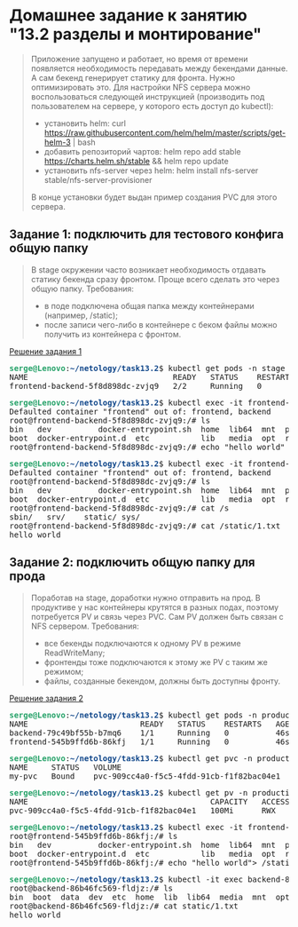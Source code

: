 # Домашнее задание к занятию "13.2 разделы и монтирование"
> Приложение запущено и работает, но время от времени появляется необходимость передавать между бекендами данные. А сам бекенд генерирует статику для фронта. Нужно оптимизировать это.
> Для настройки NFS сервера можно воспользоваться следующей инструкцией (производить под пользователем на сервере, у которого есть доступ до kubectl):
> * установить helm: curl https://raw.githubusercontent.com/helm/helm/master/scripts/get-helm-3 | bash
> * добавить репозиторий чартов: helm repo add stable https://charts.helm.sh/stable && helm repo update
> * установить nfs-server через helm: helm install nfs-server stable/nfs-server-provisioner
>
> В конце установки будет выдан пример создания PVC для этого сервера.

## Задание 1: подключить для тестового конфига общую папку
> В stage окружении часто возникает необходимость отдавать статику бекенда сразу фронтом. Проще всего сделать это через общую папку. Требования:
> * в поде подключена общая папка между контейнерами (например, /static);
> * после записи чего-либо в контейнере с беком файлы можно получить из контейнера с фронтом.

[Решение задания 1](http://https://github.com/Perovss/netology/tree/master/task13.2/1)

<pre><font color="#26A269"><b>serge@Lenovo</b></font>:<font color="#12488B"><b>~/netology/task13.2</b></font>$ kubectl get pods -n stage
NAME                               READY   STATUS    RESTARTS   AGE
frontend-backend-5f8d898dc-zvjq9   2/2     Running   0          49s
</pre>

<pre><font color="#26A269"><b>serge@Lenovo</b></font>:<font color="#12488B"><b>~/netology/task13.2</b></font>$ kubectl exec -it frontend-backend-5f8d898dc-zvjq9 frontend -n stage -- bash
Defaulted container &quot;frontend&quot; out of: frontend, backend
root@frontend-backend-5f8d898dc-zvjq9:/# ls
bin   dev		   docker-entrypoint.sh  home  lib64  mnt  proc  run   srv     sys  usr
boot  docker-entrypoint.d  etc			 lib   media  opt  root  sbin  <font color="red">static</font> tmp  var
root@frontend-backend-5f8d898dc-zvjq9:/# echo &quot;hello world&quot; &gt; static/1.txt </pre>

<pre><font color="#26A269"><b>serge@Lenovo</b></font>:<font color="#12488B"><b>~/netology/task13.2</b></font>$ kubectl exec -it frontend-backend-5f8d898dc-zvjq9 backend -n stage -- bash
Defaulted container &quot;frontend&quot; out of: frontend, backend
root@frontend-backend-5f8d898dc-zvjq9:/# ls
bin   dev		   docker-entrypoint.sh  home  lib64  mnt  proc  run   srv     sys  usr
boot  docker-entrypoint.d  etc			 lib   media  opt  root  sbin <font color="red">static</font>  tmp  var
root@frontend-backend-5f8d898dc-zvjq9:/# cat /s
sbin/   srv/    static/ sys/
root@frontend-backend-5f8d898dc-zvjq9:/# cat /static/1.txt
hello world
</pre>

## Задание 2: подключить общую папку для прода
> Поработав на stage, доработки нужно отправить на прод. В продуктиве у нас контейнеры крутятся в разных подах, поэтому потребуется PV и связь через PVC. Сам PV должен быть связан с NFS сервером. Требования:
> * все бекенды подключаются к одному PV в режиме ReadWriteMany;
> * фронтенды тоже подключаются к этому же PV с таким же режимом;
> * файлы, созданные бекендом, должны быть доступны фронту.

[Решение задания 2](http://https://github.com/Perovss/netology/tree/master/task13.2/2)

<pre><font color="#26A269"><b>serge@Lenovo</b></font>:<font color="#12488B"><b>~/netology/task13.2</b></font>$ kubectl get pods -n production
NAME                        READY   STATUS    RESTARTS   AGE
backend-79c49bf55b-b7mq6    1/1     Running   0          46s
frontend-545b9ffd6b-86kfj   1/1     Running   0          46s
</pre>

<pre><font color="#26A269"><b>serge@Lenovo</b></font>:<font color="#12488B"><b>~/netology/task13.2</b></font>$ kubectl get pvc -n production
NAME     STATUS   VOLUME                                     CAPACITY   ACCESS MODES   STORAGECLASS   AGE
my-pvc   Bound    pvc-909cc4a0-f5c5-4fdd-91cb-f1f82bac04e1   100Mi      RWX            nfs            2m5s
</pre>

<pre><font color="#26A269"><b>serge@Lenovo</b></font>:<font color="#12488B"><b>~/netology/task13.2</b></font>$ kubectl get pv -n production
NAME                                       CAPACITY   ACCESS MODES   RECLAIM POLICY   STATUS   CLAIM               STORAGECLASS   REASON   AGE
pvc-909cc4a0-f5c5-4fdd-91cb-f1f82bac04e1   100Mi      RWX            Delete           Bound    production/my-pvc   nfs                     2m23s
</pre>

<pre><font color="#26A269"><b>serge@Lenovo</b></font>:<font color="#12488B"><b>~/netology/task13.2</b></font>$ kubectl exec -it frontend-545b9ffd6b-86kfj frontend -n production -- bash
root@frontend-545b9ffd6b-86kfj:/# ls
bin   dev		   docker-entrypoint.sh  home  lib64  mnt  proc  run   srv     sys  usr
boot  docker-entrypoint.d  etc			 lib   media  opt  root  sbin  <font color="red">static</font>  tmp  var
root@frontend-545b9ffd6b-86kfj:/# echo &quot;hello world&quot;&gt; /static/1.txt
</pre>

<pre><font color="#26A269"><b>serge@Lenovo</b></font>:<font color="#12488B"><b>~/netology/task13.2</b></font>$ kubectl -it exec backend-86b46fc569-fldjz backend -n production -- bash
root@backend-86b46fc569-fldjz:/# ls
bin  boot  data  dev  etc  home  lib  lib64  media  mnt  opt  proc  root  run  sbin  srv  <font color="red">static</font>   sys  tmp  usr  var
root@backend-86b46fc569-fldjz:/# cat static/1.txt
hello world

</pre>